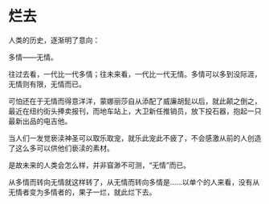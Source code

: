    

# 烂去

人类的历史，逐渐明了意向：

多情——无情。

往过去看，一代比一代多情；往未来看，一代比一代无情。多情可以多到没际涯，无情则有限，无情而已。

可怕还在于无情而得意洋洋，蒙娜丽莎自从添配了威廉胡髭以后，就此颠之倒之，最近在纽约街头捧卖报刊，而地车站上，大卫新任推销员，放下投石器，抱起一只最新出品的电吉他。

当人们一发觉亵渎神圣可以取乐取宠，就乐此宠此不疲了，不会感激从前的人创造了这么多可以供他们亵渎的素材。

是故未来的人类会怎么样，并非窅渺不可测，“无情”而已。

从多情而转向无情就这样转了，从无情而转向多情是……以单个的人来看，没有从无情者变为多情者的，果子一烂，就此烂下去。